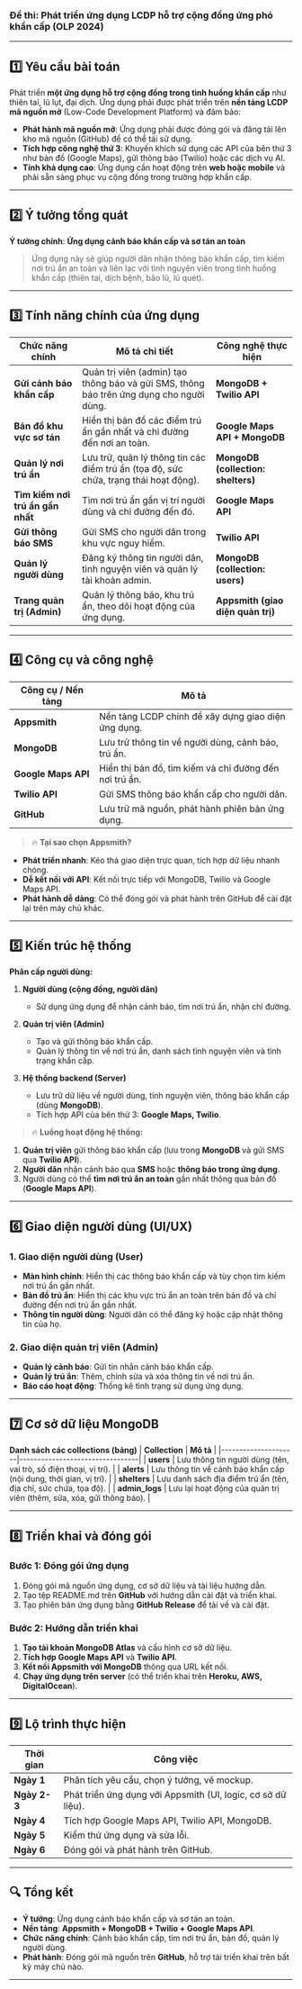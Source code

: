 
### **Đề thi: Phát triển ứng dụng LCDP hỗ trợ cộng đồng ứng phó khẩn cấp (OLP 2024)**

---

## **1️⃣ Yêu cầu bài toán**
Phát triển **một ứng dụng hỗ trợ cộng đồng trong tình huống khẩn cấp** như thiên tai, lũ lụt, đại dịch. Ứng dụng phải được phát triển trên **nền tảng LCDP mã nguồn mở** (Low-Code Development Platform) và đảm bảo:  
- **Phát hành mã nguồn mở**: Ứng dụng phải được đóng gói và đăng tải lên kho mã nguồn (GitHub) để có thể tái sử dụng.  
- **Tích hợp công nghệ thứ 3**: Khuyến khích sử dụng các API của bên thứ 3 như bản đồ (Google Maps), gửi thông báo (Twilio) hoặc các dịch vụ AI.  
- **Tính khả dụng cao**: Ứng dụng cần hoạt động trên **web hoặc mobile** và phải sẵn sàng phục vụ cộng đồng trong trường hợp khẩn cấp.  

---

## **2️⃣ Ý tưởng tổng quát**
**Ý tưởng chính**: **Ứng dụng cảnh báo khẩn cấp và sơ tán an toàn**  
> Ứng dụng này sẽ giúp người dân nhận thông báo khẩn cấp, tìm kiếm nơi trú ẩn an toàn và liên lạc với tình nguyện viên trong tình huống khẩn cấp (thiên tai, dịch bệnh, bão lũ, lũ quét).  

---

## **3️⃣ Tính năng chính của ứng dụng**
| **Chức năng chính**       | **Mô tả chi tiết**                                      | **Công nghệ thực hiện**               |
|--------------------------|-----------------------------------------------------|-------------------------------------|
| **Gửi cảnh báo khẩn cấp**  | Quản trị viên (admin) tạo thông báo và gửi SMS, thông báo trên ứng dụng cho người dùng. | **MongoDB + Twilio API**             |
| **Bản đồ khu vực sơ tán** | Hiển thị bản đồ các điểm trú ẩn gần nhất và chỉ đường đến nơi an toàn. | **Google Maps API + MongoDB**       |
| **Quản lý nơi trú ẩn**     | Lưu trữ, quản lý thông tin các điểm trú ẩn (tọa độ, sức chứa, trạng thái hoạt động). | **MongoDB (collection: shelters)** |
| **Tìm kiếm nơi trú ẩn gần nhất** | Tìm nơi trú ẩn gần vị trí người dùng và chỉ đường đến đó. | **Google Maps API**                 |
| **Gửi thông báo SMS**     | Gửi SMS cho người dân trong khu vực nguy hiểm.         | **Twilio API**                      |
| **Quản lý người dùng**     | Đăng ký thông tin người dân, tình nguyện viên và quản lý tài khoản admin. | **MongoDB (collection: users)**     |
| **Trang quản trị (Admin)** | Quản lý thông báo, khu trú ẩn, theo dõi hoạt động của ứng dụng. | **Appsmith (giao diện quản trị)**   |

---

## **4️⃣ Công cụ và công nghệ**
| **Công cụ / Nền tảng**    | **Mô tả**                                               |
|-------------------------|------------------------------------------------------|
| **Appsmith**              | Nền tảng LCDP chính để xây dựng giao diện ứng dụng.    |
| **MongoDB**               | Lưu trữ thông tin về người dùng, cảnh báo, trú ẩn.     |
| **Google Maps API**       | Hiển thị bản đồ, tìm kiếm và chỉ đường đến nơi trú ẩn. |
| **Twilio API**            | Gửi SMS thông báo khẩn cấp cho người dân.              |
| **GitHub**                | Lưu trữ mã nguồn, phát hành phiên bản ứng dụng.        |

> 🔥 **Tại sao chọn Appsmith?**
- **Phát triển nhanh**: Kéo thả giao diện trực quan, tích hợp dữ liệu nhanh chóng.  
- **Dễ kết nối với API**: Kết nối trực tiếp với MongoDB, Twilio và Google Maps API.  
- **Phát hành dễ dàng**: Có thể đóng gói và phát hành trên GitHub để cài đặt lại trên máy chủ khác.  

---

## **5️⃣ Kiến trúc hệ thống**
**Phân cấp người dùng:**  
1. **Người dùng (cộng đồng, người dân)**  
   - Sử dụng ứng dụng để nhận cảnh báo, tìm nơi trú ẩn, nhận chỉ đường.  

2. **Quản trị viên (Admin)**  
   - Tạo và gửi thông báo khẩn cấp.  
   - Quản lý thông tin về nơi trú ẩn, danh sách tình nguyện viên và tình trạng khẩn cấp.  

3. **Hệ thống backend (Server)**
   - Lưu trữ dữ liệu về người dùng, tình nguyện viên, thông báo khẩn cấp (dùng **MongoDB**).  
   - Tích hợp API của bên thứ 3: **Google Maps, Twilio**.  

> 🔥 **Luồng hoạt động hệ thống:**  
1. **Quản trị viên** gửi thông báo khẩn cấp (lưu trong **MongoDB** và gửi SMS qua **Twilio API**).  
2. **Người dân** nhận cảnh báo qua **SMS** hoặc **thông báo trong ứng dụng**.  
3. Người dùng có thể **tìm nơi trú ẩn an toàn** gần nhất thông qua bản đồ (**Google Maps API**).  

---

## **6️⃣ Giao diện người dùng (UI/UX)**
### **1. Giao diện người dùng (User)**
- **Màn hình chính**: Hiển thị các thông báo khẩn cấp và tùy chọn tìm kiếm nơi trú ẩn gần nhất.  
- **Bản đồ trú ẩn**: Hiển thị các khu vực trú ẩn an toàn trên bản đồ và chỉ đường đến nơi trú ẩn gần nhất.  
- **Thông tin người dùng**: Người dân có thể đăng ký hoặc cập nhật thông tin của họ.  

### **2. Giao diện quản trị viên (Admin)**
- **Quản lý cảnh báo**: Gửi tin nhắn cảnh báo khẩn cấp.  
- **Quản lý trú ẩn**: Thêm, chỉnh sửa và xóa thông tin về nơi trú ẩn.  
- **Báo cáo hoạt động**: Thống kê tình trạng sử dụng ứng dụng.  

---

## **7️⃣ Cơ sở dữ liệu MongoDB**
**Danh sách các collections (bảng)**
| **Collection**       | **Mô tả**                      |
|---------------------|---------------------------------|
| **users**           | Lưu thông tin người dùng (tên, vai trò, số điện thoại, vị trí). |
| **alerts**          | Lưu thông tin về cảnh báo khẩn cấp (nội dung, thời gian, vị trí). |
| **shelters**        | Lưu danh sách địa điểm trú ẩn (tên, địa chỉ, sức chứa, tọa độ). |
| **admin_logs**      | Lưu lại hoạt động của quản trị viên (thêm, sửa, xóa, gửi thông báo). |

---

## **8️⃣ Triển khai và đóng gói**
### **Bước 1: Đóng gói ứng dụng**
1. Đóng gói mã nguồn ứng dụng, cơ sở dữ liệu và tài liệu hướng dẫn.  
2. Tạo tệp README.md trên **GitHub** với hướng dẫn cài đặt và triển khai.  
3. Tạo phiên bản ứng dụng bằng **GitHub Release** để tải về và cài đặt.  

### **Bước 2: Hướng dẫn triển khai**
1. **Tạo tài khoản MongoDB Atlas** và cấu hình cơ sở dữ liệu.  
2. **Tích hợp Google Maps API** và **Twilio API**.  
3. **Kết nối Appsmith với MongoDB** thông qua URL kết nối.  
4. **Chạy ứng dụng trên server** (có thể triển khai trên **Heroku, AWS, DigitalOcean**).  

---

## **9️⃣ Lộ trình thực hiện**
| **Thời gian**  | **Công việc**                      |
|-----------------|------------------------------------|
| **Ngày 1**     | Phân tích yêu cầu, chọn ý tưởng, vẽ mockup. |
| **Ngày 2-3**   | Phát triển ứng dụng với Appsmith (UI, logic, cơ sở dữ liệu). |
| **Ngày 4**     | Tích hợp Google Maps API, Twilio API, MongoDB. |
| **Ngày 5**     | Kiểm thử ứng dụng và sửa lỗi.       |
| **Ngày 6**     | Đóng gói và phát hành trên GitHub.  |

---

## **🔍 Tổng kết**
- **Ý tưởng**: Ứng dụng cảnh báo khẩn cấp và sơ tán an toàn.  
- **Nền tảng**: **Appsmith + MongoDB + Twilio + Google Maps API**.  
- **Chức năng chính**: Cảnh báo khẩn cấp, tìm nơi trú ẩn, bản đồ, quản lý người dùng.  
- **Phát hành**: Đóng gói mã nguồn trên **GitHub**, hỗ trợ tái triển khai trên bất kỳ máy chủ nào.  

---